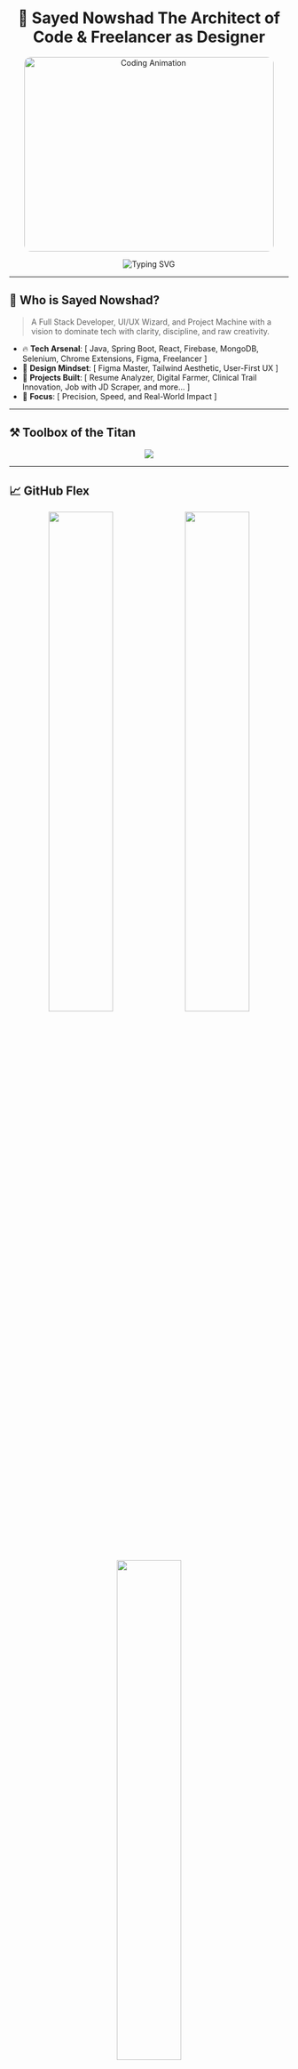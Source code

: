 <!-- README.md for THE BOSS - SAYED NOWSHAD -->

<h1 align="center">👑 Sayed Nowshad The Architect of Code & Freelancer as Designer</h1>

<p align="center">
  <img src="https://raw.githubusercontent.com/abhisheknaiidu/abhisheknaiidu/master/code.gif" alt="Coding Animation" width="450" height="350" style="border-radius: 12px;"/>

</p>

<p align="center">

<img src="https://readme-typing-svg.herokuapp.com?font=Fira+Code&size=22&duration=1600&pause=1500&color=00FFD9&center=true&vCenter=true&width=850&height=50&lines=👨‍💻+I+am+Sayed+Nowshad...;☕+Java+Full+Stack+Developer...;🎨+UI%2FUX+Freelancer+as+UI/UX+Designer+at+Behance...;📊+DSA+in+Java+%7C+Structured+Problem+Solving...;🧩+Chrome+Extension+Developer...;Focused+on+problem+solving+Optimized+solution+High+Performance." alt="Typing SVG" />
</p>

---

## 🧠 Who is Sayed Nowshad?

> A Full Stack Developer, UI/UX Wizard, and Project Machine with a vision to dominate tech with clarity, discipline, and raw creativity.

- 🔥 **Tech Arsenal**: [ Java, Spring Boot, React, Firebase, MongoDB, Selenium, Chrome Extensions, Figma, Freelancer ]
- 🧠 **Design Mindset**: [ Figma Master, Tailwind Aesthetic, User-First UX ]
- 💼 **Projects Built**: [ Resume Analyzer, Digital Farmer, Clinical Trail Innovation, Job with JD Scraper, and more... ]
- 🎯 **Focus**: [ Precision, Speed, and Real-World Impact ]

---

## ⚒️ Toolbox of the Titan

<p align="center">
<img src="https://skillicons.dev/icons?i=java,spring,react,js,ts,cpp,python,firebase,mysql,mongodb,selenium,html,css,vite,figma,xd,tailwind,postman,vercel,github,git,py,linux,tensorflow,opencv&perline=8" />

</p>

---

## 📈 GitHub Flex

<p align="center">
  <img src="https://github-readme-stats.vercel.app/api?username=sayednowshad&show_icons=true&theme=tokyonight&hide_border=true" width="48%" />
  <img src="https://github-readme-streak-stats.herokuapp.com/?user=sayednowshad&theme=radical&hide_border=true" width="48%" />
</p>

<p align="center">
  <img src="https://github-readme-stats.vercel.app/api/top-langs/?username=sayednowshad&layout=compact&theme=midnight-purple&hide_border=true" width="48%" />
</p>

---

## 🔗 Connect with me

<p align="center">
  <a href="https://www.linkedin.com/in/sayed-nowshad-6b695228b/" target="_blank">
    <img src="https://img.shields.io/badge/-LinkedIn-blue?style=for-the-badge&logo=linkedin&logoColor=white"/>
  </a>
  <a href="mailto:sayednowshad007@gmail.com">
    <img src="https://img.shields.io/badge/-Gmail-D14836?style=for-the-badge&logo=gmail&logoColor=white" />
  </a>
  <a href="https://www.behance.net/sayednowshad">
    <img src="https://img.shields.io/badge/-Behance-blue?style=for-the-badge&logo=behance&logoColor=white"/>
  </a>
  
</p>



## 🏅 My Holopin Badges

[![@sayednowshad's Holopin board](https://holopin.me/sayednowshad/board?theme=light)](https://holopin.me/sayednowshad)


---

## 🔥 Bonus Heat

```bash
# Strictly Disciplined. Fiercely Curious. Limitlessly Creative.
# No Motivation Needed. I Run on Vision + Execution.
# This isn't a GitHub profile. This is a War Room.
